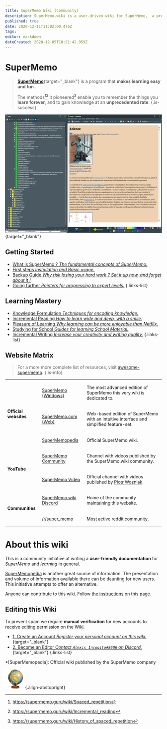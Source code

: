 ```yaml
---
title: SuperMemo Wiki (Community)
description: SuperMemo.wiki is a user-driven wiki for SuperMemo,  a program that makes learning easy and fun.
published: true
date: 2020-12-11T11:02:00.476Z
tags: 
editor: markdown
dateCreated: 2020-12-05T18:21:42.959Z
---
```


# SuperMemo

> [**SuperMemo**](https://super-memo.com/supermemo18.html){target="_blank"} is a program that **makes learning easy and fun**.
>
> The methods[^1][^2] it pioneered[^3] enable you to remember the things you **learn forever**, and to gain knowledge at an **unprecedented rate**.
{.is-success}

[![SuperMemo 18](/supermemo/screenshots/screenshot-sm18-001.png)](/screenshots/screenshot-sm18-001.png){target="_blank"}

## Getting Started

- [What is SuperMemo ? *The fundamental concepts of SuperMemo.*](/supermemo)
- [First steps *Installation and Basic usage.*](/supermemo/first-steps)
- [Backup Guide *Why risk losing your hard work ? Set it up now, and forget about it !*](/supermemo/backup-guide)
- [Going further *Pointers for progressing to expert levels.*](/supermemo/going-further)
{.links-list}

## Learning Mastery

- [Knowledge Formulation *Techniques for encoding knowledge.*](/learning/knowledge-formulation)
- [Incremental Reading *How to learn wide and deep, with a smile.*](/learning/incremental-reading)
- [Pleasure of Learning *Why learning can be more enjoyable than Netflix.*](/learning/pleasure-of-learning)
- [Studying for School *Guides for learning School Material.*](/learning/school)
- [Incremental Writing *Increase your creativity and writing quality.*](/learning/incremental-writing)
{.links-list}

## Website Matrix

> For a more more complete list of resources, visit [awesome-supermemo](https://github.com/supermemo/awesome-supermemo).
{.is-info}

<table>
  <tbody>
    <tr>
      <td rowspan="3">
        <p>
          <strong>Official websites</strong>
        </p>
      </td>
      <td>
        <p>
          <a target="_blank" href="https://super-memo.com/">SuperMemo (Windows)</a>
        </p>
      </td>
      <td>
        <p>The most advanced edition of SuperMemo this very wiki is dedicated to.</p>
      </td>
    </tr>
    <tr>
      <td>
        <p>
          <a target="_blank" href="http://supermemo.com/">SuperMemo.com (Web)</a>
        </p>
      </td>
      <td>
        <p>Web-based edition of SuperMemo with an intuitive interface and simplified feature-set.</p>
      </td>
    </tr>
    <tr>
      <td>
        <p>
          <a target="_blank" href="http://supermemopedia.com/">SuperMemopedia</a>
        </p>
      </td>
      <td>
        <p>Official SuperMemo wiki.</p>
      </td>
    </tr>
    <tr>
      <td rowspan="2">
        <p>
          <strong>YouTube</strong>
        </p>
      </td>
      <td>
        <p>
          <a target="_blank" href="https://www.youtube.com/channel/UCMdkN_8gHPn5vlYDe2ScrxQ/videos">SuperMemo Community</a>
        </p>
      </td>
      <td>
        <p>Channel with videos published by the SuperMemo.wiki community.</p>
      </td>
    </tr>
    <tr>
      <td>
        <p>
          <a target="_blank" href="https://www.youtube.com/channel/UCqmYtieCc3liSTYxLwk_MLw">SuperMemo Video</a>
        </p>
      </td>
      <td>
        <p>Official channel with videos published by <a target="blank" href="https://supermemo.guru/wiki/Piotr_Wozniak">Piotr Wozniak</a>.</p>
      </td>
    </tr>
    <tr>
      <td rowspan="2">
        <p>
          <strong>Communities</strong>
        </p>
      </td>
      <td>
        <p>
          <a target="_blank" href="https://discord.gg/vUQhqCT">SuperMemo.wiki Discord</a>
        </p>
      </td>
      <td>
        <p>Home of the community maintaining this website.</p>
      </td>
    </tr>
    <tr>
      <td>
        <p>
          <a target="_blank" href="https://www.reddit.com/r/super_memo/">/r/super_memo</a>
        </p>
      </td>
      <td>
        <p>Most active reddit community.</p>
      </td>
    </tr>
  </tbody>
</table>

# About this wiki

This is a community initiative at writing a **user-friendly documentation** for *SuperMemo* and *learning* in general.

[SuperMemopedia](https://supermemopedia.com/) is another great source of information. The presentation and volume of information available there can be daunting for new users. This initiative attempts to offer an alternative.

Anyone can contribute to this wiki. Follow [the instructions](#editing-this-wiki) on this page.

## Editing this Wiki

To prevent spam we require **manual verification** for new accounts to receive editing permission on the Wiki.

- [1. Create an Account *Register your personal account on this wiki.*](//supermemo.wiki/login){target="_blank"}
- [2. Become an Editor *Contact `Alexis Incogito#8606` on Discord.*](https://discord.gg/vUQhqCT){target="_blank"}
{.links-list}

*[SuperMemopedia]: Official wiki published by the SuperMemo company

[^1]: https://supermemo.guru/wiki/Spaced_repetition
[^2]: https://supermemo.guru/wiki/Incremental_reading
[^3]: https://supermemo.guru/wiki/History_of_spaced_repetition

![SuperMemo.wiki](/supermemo-64.png){.align-abstopright}